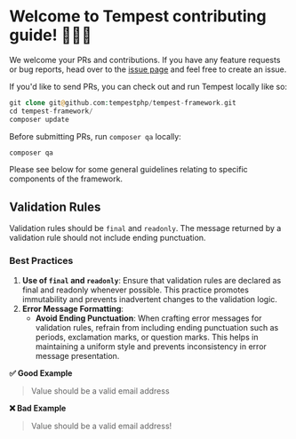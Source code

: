 # Welcome to Tempest contributing guide! 🌊🌊🌊

We welcome your PRs and contributions. If you have any feature requests or bug reports, head over to the [issue page](https://github.com/tempestphp/tempest-framework/issues) and feel free to create an issue.

If you'd like to send PRs, you can check out and run Tempest locally like so:

```php
git clone git@github.com:tempestphp/tempest-framework.git
cd tempest-framework/
composer update
```

Before submitting PRs, run `composer qa` locally:

```php
composer qa
```

Please see below for some general guidelines relating to specific components of the framework.

## Validation Rules
Validation rules should be `final` and `readonly`. The message returned by a validation rule should not include ending
punctuation.

### Best Practices
1. __Use of `final` and `readonly`__: Ensure that validation rules are declared as final and readonly whenever possible. This practice promotes immutability and prevents inadvertent changes to the validation logic.
2. __Error Message Formatting__:
    - __Avoid Ending Punctuation__: When crafting error messages for validation rules, refrain from including ending punctuation such as periods, exclamation marks, or question marks. This helps in maintaining a uniform style and prevents inconsistency in error message presentation.

__:white_check_mark: Good Example__
> Value should be a valid email address

__:x: Bad Example__
> Value should be a valid email address!